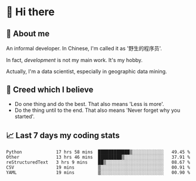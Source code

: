 # 👋 Hi there

## :speech_balloon: About me

An informal developer. In Chinese, I'm called it as '野生的程序员'.

In fact, _development_ is not my main work. It's my hobby.

Actually, I'm a data scientist, especially in geographic data mining.

## :see_no_evil: Creed which I believe

- Do one thing and do the best. That also means 'Less is more'.
- Do the thing until to the end. That also means 'Never forget why you started'.

## :chart_with_upwards_trend: Last 7 days my coding stats

<!--START_SECTION:waka-->
```text
Python             17 hrs 58 mins  ████████████▒░░░░░░░░░░░░   49.45 % 
Other              13 hrs 46 mins  █████████▒░░░░░░░░░░░░░░░   37.91 % 
reStructuredText   3 hrs 9 mins    ██▒░░░░░░░░░░░░░░░░░░░░░░   08.67 % 
CSV                19 mins         ▒░░░░░░░░░░░░░░░░░░░░░░░░   00.91 % 
YAML               19 mins         ▒░░░░░░░░░░░░░░░░░░░░░░░░   00.90 % 
```
<!--END_SECTION:waka-->
